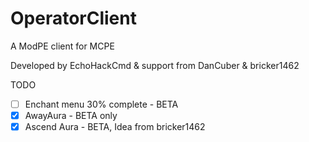 # OperatorClient
A ModPE client for MCPE

Developed by EchoHackCmd & support from DanCuber & bricker1462

TODO
- [ ] Enchant menu 30% complete - BETA
- [X] AwayAura - BETA only
- [X] Ascend Aura - BETA, Idea from bricker1462
